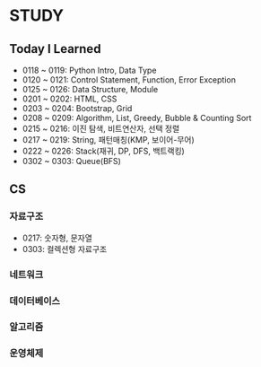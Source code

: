 # STUDY



## Today I Learned

- 0118 ~ 0119: Python Intro, Data Type
- 0120 ~ 0121:  Control Statement, Function, Error Exception
- 0125 ~ 0126: Data Structure, Module
- 0201 ~ 0202: HTML, CSS
- 0203 ~ 0204: Bootstrap, Grid
- 0208 ~ 0209: Algorithm, List, Greedy, Bubble & Counting Sort
- 0215 ~ 0216: 이진 탐색, 비트연산자, 선택 정렬
- 0217 ~ 0219:  String, 패턴매칭(KMP, 보이어-무어)
- 0222 ~ 0226: Stack(재귀, DP, DFS, 백트랙킹)
- 0302 ~ 0303: Queue(BFS)



## CS



### 자료구조

- 0217: 숫자형, 문자열
- 0303: 컬렉션형 자료구조



### 네트워크



### 데이터베이스



### 알고리즘



### 운영체제


